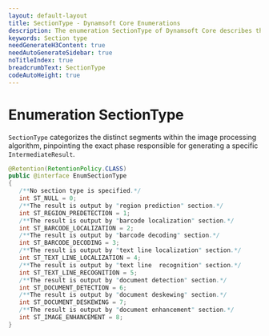 ```yaml
---
layout: default-layout
title: SectionType - Dynamsoft Core Enumerations
description: The enumeration SectionType of Dynamsoft Core describes the section of the algorithm.
keywords: Section type
needGenerateH3Content: true
needAutoGenerateSidebar: true
noTitleIndex: true
breadcrumbText: SectionType
codeAutoHeight: true
---
```


# Enumeration SectionType

`SectionType` categorizes the distinct segments within the image processing algorithm, pinpointing the exact phase responsible for generating a specific `IntermediateResult`.

```java
@Retention(RetentionPolicy.CLASS)
public @interface EnumSectionType
{
   /**No section type is specified.*/
   int ST_NULL = 0;
   /**The result is output by "region prediction" section.*/
   int ST_REGION_PREDETECTION = 1;
   /**The result is output by "barcode localization" section.*/
   int ST_BARCODE_LOCALIZATION = 2;
   /**The result is output by "barcode decoding" section.*/
   int ST_BARCODE_DECODING = 3;
   /**The result is output by "text line localization" section.*/
   int ST_TEXT_LINE_LOCALIZATION = 4;
   /**The result is output by "text line  recognition" section.*/
   int ST_TEXT_LINE_RECOGNITION = 5;
   /**The result is output by "document detection" section.*/
   int ST_DOCUMENT_DETECTION = 6;
   /**The result is output by "document deskewing" section.*/
   int ST_DOCUMENT_DESKEWING = 7;
   /**The result is output by "document enhancement" section.*/
   int ST_IMAGE_ENHANCEMENT = 8;
}
```
